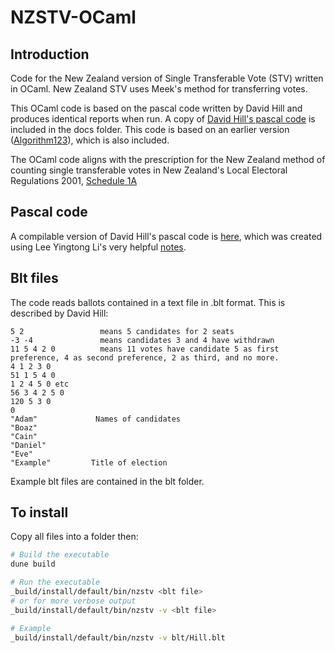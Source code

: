 # NZSTV-OCaml

## Introduction
Code for the New Zealand version of Single Transferable Vote (STV) written in OCaml. New Zealand STV uses Meek's method for transferring votes.

This OCaml code is based on the pascal code written by David Hill and produces identical reports when run. A copy of [David Hill's pascal code](https://archive.org/details/meek-method-stv-of-dr-david-hill-david-hill-richard-lung/page/18/mode/2up?q=procedure+multiply) is included in the docs folder. This code is based on an earlier version ([Algorithm123](https://www.dia.govt.nz/diawebsite.NSF/Files/meekm/%24file/meekm.pdf)), which is also included.


The OCaml code aligns with the prescription for the New Zealand method of counting single transferable votes in New Zealand's Local Electoral Regulations 2001, [Schedule 1A](https://legislation.govt.nz/regulation/public/2001/0145/latest/DLM57125.html)

## Pascal code

A compilable version of David Hill's pascal code is [here](https://github.com/wrmack/NZSTV-Pascal), which was created using Lee Yingtong Li's very helpful [notes](https://yingtongli.me/blog/2021/07/08/nzmeek.html).

## Blt files

The code reads ballots contained in a text file in .blt format. This is described by David Hill:

```
5 2                 means 5 candidates for 2 seats
-3 -4               means candidates 3 and 4 have withdrawn
11 5 4 2 0          means 11 votes have candidate 5 as first preference, 4 as second preference, 2 as third, and no more.
4 1 2 3 0
51 1 5 4 0
1 2 4 5 0 etc
56 3 4 2 5 0
120 5 3 0
0
"Adam"             Names of candidates
"Boaz"
"Cain"
"Daniel"
"Eve"
"Example"         Title of election
```
Example blt files are contained in the blt folder.

## To install

Copy all files into a folder then:

```bash
# Build the executable
dune build

# Run the executable
_build/install/default/bin/nzstv <blt file>
# or for more verbose output
_build/install/default/bin/nzstv -v <blt file>

# Example
_build/install/default/bin/nzstv -v blt/Hill.blt
```
